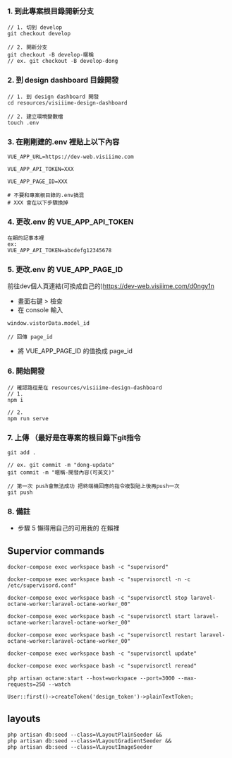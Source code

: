 ### 1. 到此專案根目錄開新分支
```
// 1. 切到 develop
git checkout develop

// 2. 開新分支
git checkout -B develop-暱稱
// ex. git checkout -B develop-dong

```

### 2. 到 design dashboard 目錄開發
```
// 1. 到 design dashboard 開發
cd resources/visiiime-design-dashboard

// 2. 建立環境變數檔
touch .env

```

### 3. 在剛剛建的.env 裡貼上以下內容
```
VUE_APP_URL=https://dev-web.visiiime.com

VUE_APP_API_TOKEN=XXX

VUE_APP_PAGE_ID=XXX

# 不要和專案根目錄的.env搞混
# XXX 會在以下步驟換掉
```

### 4. 更改.env 的 VUE_APP_API_TOKEN
```
在賴的記事本裡
ex:
VUE_APP_API_TOKEN=abcdefg12345678

```

### 5. 更改.env 的 VUE_APP_PAGE_ID
前往dev個人頁連結(可換成自己的)<a href="https://dev-web.visiiime.com/d0ngy1n" target="_blank">https://dev-web.visiiime.com/d0ngy1n</a>
- 畫面右鍵 > 檢查
- 在 console 輸入 
```
window.vistorData.model_id

// 回傳 page_id
```
- 將 VUE_APP_PAGE_ID 的值換成 page_id

### 6. 開始開發
```
// 確認路徑是在 resources/visiiime-design-dashboard
// 1.
npm i

// 2.
npm run serve
```

### 7. 上傳 （最好是在專案的根目錄下git指令
```
git add .

// ex. git commit -m "dong-update"
git commit -m "暱稱-開發內容(可英文)"

// 第一次 push會無法成功 把終端機回應的指令複製貼上後再push一次
git push

```

### 8. 備註
- 步驟 5 懶得用自己的可用我的 在賴裡

## Supervior commands
```
docker-compose exec workspace bash -c "supervisord"

docker-compose exec workspace bash -c "supervisorctl -n -c /etc/supervisord.conf"

docker-compose exec workspace bash -c "supervisorctl stop laravel-octane-worker:laravel-octane-worker_00"

docker-compose exec workspace bash -c "supervisorctl start laravel-octane-worker:laravel-octane-worker_00"

docker-compose exec workspace bash -c "supervisorctl restart laravel-octane-worker:laravel-octane-worker_00"

docker-compose exec workspace bash -c "supervisorctl update"

docker-compose exec workspace bash -c "supervisorctl reread"

php artisan octane:start --host=workspace --port=3000 --max-requests=250 --watch

User::first()->createToken('design_token')->plainTextToken;
```

## layouts
```
php artisan db:seed --class=VLayoutPlainSeeder &&
php artisan db:seed --class=VLayoutGradientSeeder &&
php artisan db:seed --class=VLayoutImageSeeder
```
